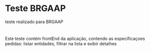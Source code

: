 # Teste BRGAAP
teste realizado para BRGAAP
#
Este teste contém frontEnd da aplicação, contendo as especificaçoes pedidas: listar entidades, filtrar na lista e exibir detalhes

#
